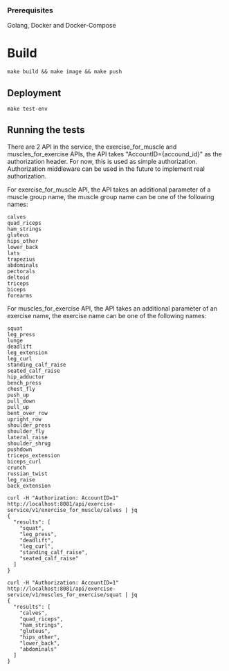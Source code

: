 ### Prerequisites

Golang, Docker and Docker-Compose

# Build

```
make build && make image && make push
```

## Deployment

```
make test-env
```

## Running the tests
There are 2 API in the service, the exercise_for_muscle and muscles_for_exercise APIs, the API takes "AccountID={accound_id}" as the authorization header. For now, this is used as simple authorization. Authorization middleware can be used in the future to implement real authorization.

For exercise_for_muscle API, the API takes an additional parameter of a muscle group name, the muscle group name can be one of the following names:
```
calves
quad_riceps
ham_strings
gluteus
hips_other
lower_back
lats
trapezius
abdominals
pectorals
deltoid
triceps
biceps
forearms
```

For muscles_for_exercise API, the API takes an additional parameter of an exercise name, the exercise name can be one of the following names:
```
squat
leg_press
lunge
deadlift
leg_extension
leg_curl
standing_calf_raise
seated_calf_raise
hip_adductor
bench_press
chest_fly
push_up
pull_down
pull_up
bent_over_row
upright_row
shoulder_press
shoulder_fly
lateral_raise
shoulder_shrug
pushdown
triceps_extension
biceps_curl
crunch
russian_twist
leg_raise
back_extension
```

```
curl -H "Authorization: AccountID=1" http://localhost:8081/api/exercise-service/v1/exercise_for_muscle/calves | jq
{
  "results": [
    "squat",
    "leg_press",
    "deadlift",
    "leg_curl",
    "standing_calf_raise",
    "seated_calf_raise"
  ]
}

curl -H "Authorization: AccountID=1" http://localhost:8081/api/exercise-service/v1/muscles_for_exercise/squat | jq
{
  "results": [
    "calves",
    "quad_riceps",
    "ham_strings",
    "gluteus",
    "hips_other",
    "lower_back",
    "abdominals"
  ]
}
```


